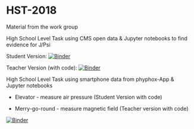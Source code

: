 # HST-2018
Material from the work group 

High School Level Task using CMS open data & Jupyter notebooks to find evidence for J/Psi

Student Version: 
[![Binder](https://mybinder.org/badge.svg)](https://mybinder.org/v2/gh/cms-opendata-education/HST-2018/master?filepath=Dimuon%20J_Psi%20for%20High%20School%20(Student%20Version).ipynb)

Teacher Version (with code):
[![Binder](https://mybinder.org/badge.svg)](https://mybinder.org/v2/gh/cms-opendata-education/HST-2018/master?filepath=Dimuon%20J_Psi%20for%20High%20School%20(Teacher%20Version%20with%20Code).ipynb)



High School Level Task using smartphone data from phyphox-App  & Jupyter notebooks

  - Elevator - measure air pressure (Student Version with code)

  - Merry-go-round - measure magnetic field (Teacher version with code)
  
[![Binder](https://mybinder.org/badge.svg)](https://mybinder.org/v2/gh/cms-opendata-education/HST-2018/master)
